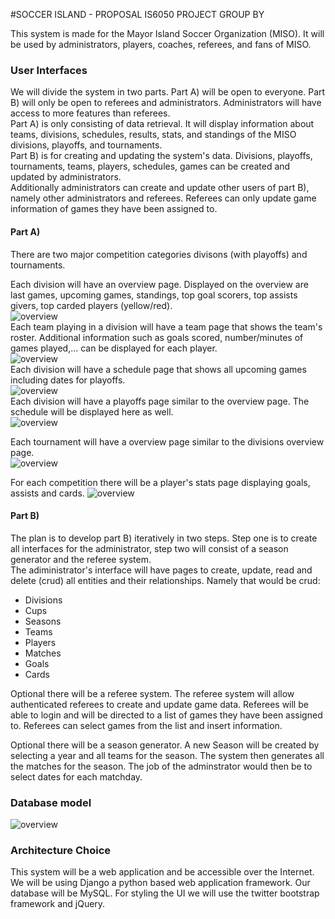 #SOCCER ISLAND - PROPOSAL IS6050 PROJECT GROUP BY

This system is made for the Mayor Island Soccer Organization (MISO). It will be used by administrators, players, coaches, referees, and fans of MISO.

### User Interfaces

We will divide the system in two parts. Part A) will be open to everyone. Part B) will only be open to referees and administrators. Administrators will have access to more features than referees.  
Part A) is only consisting of data retrieval. It will display information about teams, divisions, schedules, results, stats, and standings of the MISO divisions, playoffs, and tournaments.  
Part B) is for creating and updating the system's data. Divisions, playoffs, tournaments, teams, players, schedules, games can be created and updated by administrators.  
Additionally administrators can create and update other users of part B), namely other administrators and referees. Referees can only update game information of games they have been assigned to.

#### Part A) 
There are two major competition categories divisons (with playoffs) and tournaments.  

Each division will have an overview page. Displayed on the overview are last games, upcoming games, standings, top goal scorers, top assists givers, top carded players (yellow/red).  
![overview](https://raw.githubusercontent.com/tammolaube/soccer-island/5675b7008a5b2e5f83f4fef41d8e1701b908e35b/docs/division-overview.png)  
Each team playing in a division will have a team page that shows the team's roster. Additional information such as goals scored, number/minutes of games played,... can be displayed for each player.  
![overview](https://raw.githubusercontent.com/tammolaube/soccer-island/5675b7008a5b2e5f83f4fef41d8e1701b908e35b/docs/team-roster.png)  
Each division will have a schedule page that shows all upcoming games including dates for playoffs.  
![overview](https://raw.githubusercontent.com/tammolaube/soccer-island/5675b7008a5b2e5f83f4fef41d8e1701b908e35b/docs/schedule.png)  
Each division will have a playoffs page similar to the overview page. The schedule will be displayed here as well.  
![overview](https://raw.githubusercontent.com/tammolaube/soccer-island/5675b7008a5b2e5f83f4fef41d8e1701b908e35b/docs/playoffs.png)  

Each tournament will have a overview page similar to the divisions overview page.  
![overview](https://raw.githubusercontent.com/tammolaube/soccer-island/5675b7008a5b2e5f83f4fef41d8e1701b908e35b/docs/cup.png)  

For each competition there will be a player's stats page displaying goals, assists and cards.
![overview](https://raw.githubusercontent.com/tammolaube/soccer-island/5675b7008a5b2e5f83f4fef41d8e1701b908e35b/docs/players-stats.png)

#### Part B)
The plan is to develop part B) iteratively in two steps. Step one is to create all interfaces for the administrator, step two will consist of a season generator and the referee system.  
The adiministrator's interface will have pages to create, update, read and delete (crud) all entities and their relationships. Namely that would be crud:
- Divisions
- Cups
- Seasons
- Teams
- Players
- Matches
- Goals
- Cards

Optional there will be a referee system. The referee system will allow authenticated referees to create and update game data. Referees will be able to login and will be directed to a list of games they have been assigned to. Referees can select games from the list and insert information.

Optional there will be a season generator. A new Season will be created by selecting a year and all teams for the season. The system then generates all the matches for the season. The job of the adminstrator would then be to select dates for each matchday.

### Database model
![overview](https://raw.githubusercontent.com/tammolaube/soccer-island/master/docs/miso.png)

### Architecture Choice
This system will be a web application and be accessible over the Internet. We will be using Django a python based web application framework. Our database will be MySQL. For styling the UI we will use the twitter bootstrap framework and jQuery.
